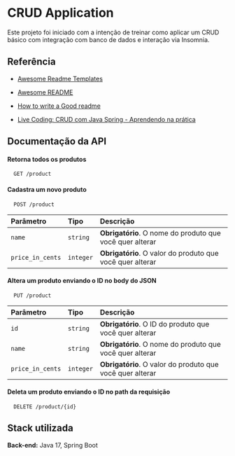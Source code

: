 
# CRUD Application

Este projeto foi iniciado com a intenção de treinar como aplicar um CRUD básico com integração com banco de dados e interação via Insomnia.



## Referência

 - [Awesome Readme Templates](https://awesomeopensource.com/project/elangosundar/awesome-README-templates)
 - [Awesome README](https://github.com/matiassingers/awesome-readme)
 - [How to write a Good readme](https://bulldogjob.com/news/449-how-to-write-a-good-readme-for-your-github-project)

- [Live Coding: CRUD com Java Spring - Aprendendo na prática](https://www.youtube.com/watch?v=tP6wtEaCnSI&t=4569s)


## Documentação da API

#### Retorna todos os produtos

```http
  GET /product
```

#### Cadastra um novo produto

```http
  POST /product
```

| Parâmetro   | Tipo       | Descrição                                   |
| :---------- | :--------- | :------------------------------------------ |
| `name`      | `string` | **Obrigatório**. O nome do produto que você quer alterar |
| `price_in_cents`      | `integer` | **Obrigatório**. O valor do produto que você quer alterar |   

#### Altera um produto enviando o ID no body do JSON

```http
  PUT /product
```

| Parâmetro   | Tipo       | Descrição                                   |
| :---------- | :--------- | :------------------------------------------ |
| `id`      | `string` | **Obrigatório**. O ID do produto que você quer alterar |
| `name`      | `string` | **Obrigatório**. O nome do produto que você quer alterar |
| `price_in_cents`      | `integer` | **Obrigatório**. O valor do produto que você quer alterar |


#### Deleta um produto enviando o ID no path da requisição

```http
  DELETE /product/{id}
```





## Stack utilizada

**Back-end:** Java 17, Spring Boot

